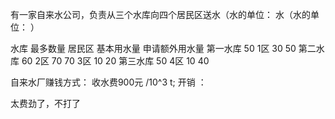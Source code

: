 有一家自来水公司，负责从三个水库向四个居民区送水（水的单位： 水（水的单位： ）


水库        最多数量    居民区      基本用水量  申请额外用水量
第一水库    50          1区         30          50
第二水库    60          2区         70          70
                        3区         10          20
第三水库    50          4区         10          40

自来水厂赚钱方式： 收水费900元 /10^3 t;
                 开销 ： 

太费劲了，不打了
                 